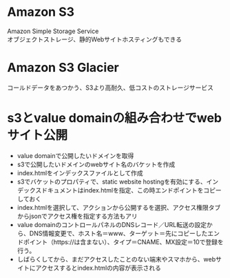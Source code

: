 # Amazon S3
  Amazon Simple Storage Service  
  オブジェクトストレージ、静的Webサイトホスティングもできる  
# Amazon S3 Glacier
  コールドデータをあつかう、S3より高耐久、低コストのストレージサービス  
  
# s3とvalue domainの組み合わせでwebサイト公開
 - value domainで公開したいドメインを取得
 - s3で公開したいドメインのwebサイト名のバケットを作成
 - index.htmlをインデックスファイルとして作成
 - s3でバケットのプロパティで、static website hostingを有効にする、インデックスドキュメントはindex.htmlを指定、この時エンドポイントをコピーしておく
 - index.htmlを選択して、アクションから公開するを選択、アクセス権限タブからjsonでアクセス権を指定する方法もアリ
 - value domainのコントロールパネルのDNSレコード／URL転送の設定から、DNS情報変更で、ホスト名＝www、ターゲット＝先にコピーしたエンドポイント（https://は含まない）、タイプ＝CNAME、MX設定＝10で登録を行う。
 - しばらくしてから、まだアクセスしたことのない端末やスマホから、webサイトにアクセスするとindex.htmlの内容が表示される
